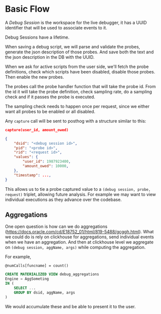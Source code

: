 # Basic Flow

A *Debug Session* is the workspace for the live debugger, it has a UUID identifier that will be used
to associate events to it.

Debug Sessions have a lifetime.

When saving a debug script, we will parse and validate the probes, generate the json description
of those probes. And save both the text and the json description in the DB with the UUID.

When we ask for active scripts from the user side, we'll fetch the probe definitions, check which
scripts have been disabled, disable those probes. Then enable the new probes.

The probes call the probe handler function that will take the probe id. From the id it will take
the probe definition, check sampling rate, do a sampling check and if it passes the probe is
executed.

The sampling check needs to happen once per request, since we either want all probes to be enabled
or all disabled.

Any `capture` call will be sent to posthog with a structure similar to this:

```json
capture(user_id, amount_owed)

{
    "dsid": "<debug session id>",
    "pid": "<probe id>",
    "rid": "<request id>",
    "values": {
        "user_id": 1987923400,
        "amount_owed": 10000,
    },
    "timestamp": ...,
}
```

This allows us to tie a probe captured value to a `(debug session, probe, request)` triplet, allowing 
future analysis. For example we may want to view individual executions as they advance over the 
codebase.

## Aggregations

One open question is how can we do aggregations (https://docs.oracle.com/cd/E18752_01/html/819-5488/gcggh.html).
What we could do is rely on clickhouse for aggregations, send individual events when we have an aggregation.
And then at clickhouse level we aggregate on `(debug session, aggName, args)` while computing the aggregation.

For example, 

```
@numCalls[funcname] = count()
```

```sql
CREATE MATERIALIZED VIEW debug_aggregations
Engine = AggSometing
IN (
    SELECT ...
    GROUP BY dsid, aggName, args
)
```

We would accumulate these and be able to present it to the user. 